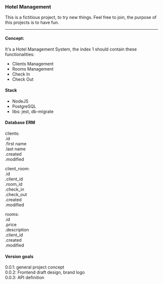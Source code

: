 ### Hotel Management

This is a fictitious project, to try new things. Feel free to join, the purpose of this projects is to have fun.

---

#### Concept:

It's a Hotel Management System, the index 1 should contain these functionalities:

- Clients Management
- Rooms Management
- Check In
- Check Out

#### Stack

- NodeJS
- PostgreSQL
- libs: jest, db-migrate

#### Database ERM

clients:  
.id  
.first name  
.last name  
.created  
.modified  

client_room:  
.id  
.client_id  
.room_id  
.check_in  
.check_out  
.created  
.modified  

rooms:  
.id  
.price  
.description  
.client_id  
.created  
.modified  

#### Version goals

0.0.1: general project concept  
0.0.2: Frontend draft design, brand logo  
0.0.3: API definition  

